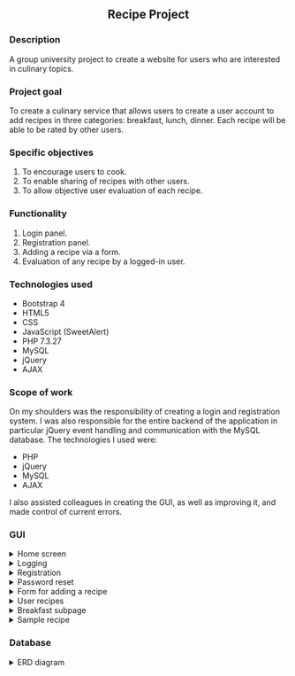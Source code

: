 <h2 align="center">Recipe Project</h2>

### Description
A group university project to create a website for users who are interested in culinary topics.

### Project goal
To create a culinary service that allows users to create a user account to add recipes in three categories: breakfast, lunch, dinner. Each recipe will be able to be rated by other users.

### Specific objectives
   1. To encourage users to cook.
   2. To enable sharing of recipes with other users.
   3. To allow objective user evaluation of each recipe.

### Functionality
   1. Login panel.
   2. Registration panel.
   3. Adding a recipe via a form.
   4. Evaluation of any recipe by a logged-in user.

### Technologies used
- Bootstrap 4
- HTML5
- CSS
- JavaScript (SweetAlert)
- PHP 7.3.27
- MySQL
- jQuery
- AJAX

### Scope of work
On my shoulders was the responsibility of creating a login and registration system. I was also responsible for the entire backend of the application in particular jQuery event handling and communication with the MySQL database.
The technologies I used were:
- PHP
- jQuery
- MySQL
- AJAX

I also assisted colleagues in creating the GUI, as well as improving it, and made control of current errors.

### GUI

<details>
	<summary>Home screen</summary>
	
![alt text][index]
</details>

<details>
	<summary>Logging</summary>
	
![alt text][logowanie]
</details>

<details>
	<summary>Registration</summary>
	
![alt text][rejestracja]
</details>

<details>
	<summary>Password reset</summary>
	
![alt text][reset]
</details>

<details>
	<summary>Form for adding a recipe</summary>
	
![alt text][addRecipe]
</details>

<details>
	<summary>User recipes</summary>
	
![alt text][userRecipes]
</details>

<details>
	<summary>Breakfast subpage</summary>
	
![alt text][breakfast]
</details>

<details>
	<summary>Sample recipe</summary>
	
![alt text][recipe]
</details>

### Database
<details>
	<summary>ERD diagram</summary>
	
![alt text][ERD]
</details>

[ERD]: https://i.ibb.co/wr5BFdg/schemat.png "Schemat ERD"
[index]: https://i.ibb.co/1LnfD2F/index.png "Strona główna"
[logowanie]: https://i.ibb.co/gmcDwCW/logowanie.png "Panel logowania"
[rejestracja]: https://i.ibb.co/cLndQNx/rejestracja.png "Panel rejestracji"
[reset]: https://i.ibb.co/C18gqbD/reset.png "Panel resetowania hasła"
[userRecipes]: https://i.ibb.co/bsNpcXK/user-Recipes.png "Przepisy użytkownika"
[addRecipe]: https://i.ibb.co/1qyxcKh/add-Recipe.png "Dodaj przepis"
[breakfast]: https://i.ibb.co/Lv4FWM5/breakfast.png "Podstrona śniadania"
[recipe]: https://i.ibb.co/k0sWtXR/recipe.png "Przykładowy przepis"
